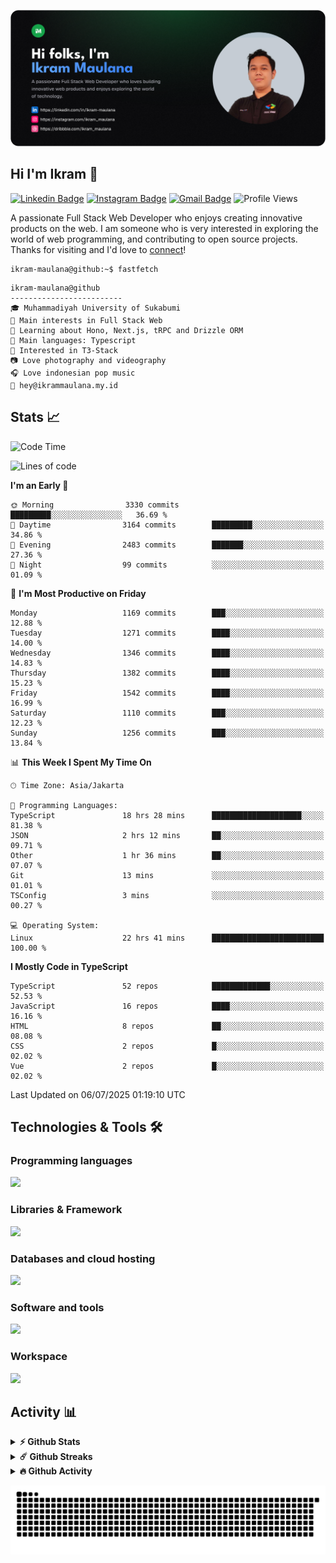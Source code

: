 ![IkramBanner](ikrambanner.png)

## Hi I'm Ikram 👋

[![Linkedin Badge](https://img.shields.io/badge/-ikram--maulana-blue?style=flat&logo=Linkedin&logoColor=white&link=https://links.ikrammaulana.my.id/s/linkedin)](https://links.ikrammaulana.my.id/s/linkedin)
[![Instagram Badge](https://img.shields.io/badge/-@ikram__maulana-purple?style=flat&logo=instagram&logoColor=white&link=https://links.ikrammaulana.my.id/s/instagram)](https://links.ikrammaulana.my.id/s/instagram)
[![Gmail Badge](https://img.shields.io/badge/-ikrammaulana-c14438?style=flat&logo=Gmail&logoColor=white&link=https://links.ikrammaulana.my.id/s/email)](mailto:hey@ikram.is-a.dev)
![Profile Views](https://komarev.com/ghpvc/?username=Ikram-Maulana)

A passionate Full Stack Web Developer who enjoys creating innovative products on the web. I am someone who is very interested in exploring the world of web programming, and contributing to open source projects. Thanks for visiting and I'd love to [connect](https://links.ikrammaulana.my.id/s/linkedin)!

```console
ikram-maulana@github:~$ fastfetch
```

```console
ikram-maulana@github
-------------------------
🎓 Muhammadiyah University of Sukabumi
🔎 Main interests in Full Stack Web
🌱 Learning about Hono, Next.js, tRPC and Drizzle ORM
🌟 Main languages: Typescript
🚩 Interested in T3-Stack
📷 Love photography and videography
🎧 Love indonesian pop music
📧 hey@ikrammaulana.my.id
```

## Stats 📈

<!--START_SECTION:waka-->
![Code Time](http://img.shields.io/badge/Code%20Time-2%2C722%20hrs%2046%20mins-blue)

![Lines of code](https://img.shields.io/badge/From%20Hello%20World%20I%27ve%20Written-13.7%20million%20lines%20of%20code-blue)

**I'm an Early 🐤** 

```text
🌞 Morning                3330 commits        █████████░░░░░░░░░░░░░░░░   36.69 % 
🌆 Daytime                3164 commits        █████████░░░░░░░░░░░░░░░░   34.86 % 
🌃 Evening                2483 commits        ███████░░░░░░░░░░░░░░░░░░   27.36 % 
🌙 Night                  99 commits          ░░░░░░░░░░░░░░░░░░░░░░░░░   01.09 % 
```
📅 **I'm Most Productive on Friday** 

```text
Monday                   1169 commits        ███░░░░░░░░░░░░░░░░░░░░░░   12.88 % 
Tuesday                  1271 commits        ████░░░░░░░░░░░░░░░░░░░░░   14.00 % 
Wednesday                1346 commits        ████░░░░░░░░░░░░░░░░░░░░░   14.83 % 
Thursday                 1382 commits        ████░░░░░░░░░░░░░░░░░░░░░   15.23 % 
Friday                   1542 commits        ████░░░░░░░░░░░░░░░░░░░░░   16.99 % 
Saturday                 1110 commits        ███░░░░░░░░░░░░░░░░░░░░░░   12.23 % 
Sunday                   1256 commits        ███░░░░░░░░░░░░░░░░░░░░░░   13.84 % 
```


📊 **This Week I Spent My Time On** 

```text
🕑︎ Time Zone: Asia/Jakarta

💬 Programming Languages: 
TypeScript               18 hrs 28 mins      ████████████████████░░░░░   81.38 % 
JSON                     2 hrs 12 mins       ██░░░░░░░░░░░░░░░░░░░░░░░   09.71 % 
Other                    1 hr 36 mins        ██░░░░░░░░░░░░░░░░░░░░░░░   07.07 % 
Git                      13 mins             ░░░░░░░░░░░░░░░░░░░░░░░░░   01.01 % 
TSConfig                 3 mins              ░░░░░░░░░░░░░░░░░░░░░░░░░   00.27 % 

💻 Operating System: 
Linux                    22 hrs 41 mins      █████████████████████████   100.00 % 
```

**I Mostly Code in TypeScript** 

```text
TypeScript               52 repos            █████████████░░░░░░░░░░░░   52.53 % 
JavaScript               16 repos            ████░░░░░░░░░░░░░░░░░░░░░   16.16 % 
HTML                     8 repos             ██░░░░░░░░░░░░░░░░░░░░░░░   08.08 % 
CSS                      2 repos             █░░░░░░░░░░░░░░░░░░░░░░░░   02.02 % 
Vue                      2 repos             █░░░░░░░░░░░░░░░░░░░░░░░░   02.02 % 
```




 Last Updated on 06/07/2025 01:19:10 UTC
<!--END_SECTION:waka-->

## Technologies & Tools 🛠️

### Programming languages

<a href="https://skillicons.dev">
<img src="https://skillicons.dev/icons?i=html,css,sass,js,ts,php,py" />
</a>

### Libraries & Framework

<a href="https://skillicons.dev">
<img src="https://skillicons.dev/icons?i=react,vue,next,laravel,express,tailwind,bootstrap">
</a>

### Databases and cloud hosting

<a href="https://skillicons.dev">
<img src="https://skillicons.dev/icons?i=sqlite,mysql,postgresql,redis,vercel,cloudflare" />
</a>

### Software and tools

<a href="https://skillicons.dev">
<img src="https://skillicons.dev/icons?i=github,vscode,postman,figma&perline=11" />
</a>

### Workspace

<a href="https://skillicons.dev">
<img src="https://skillicons.dev/icons?i=apple,ubuntu,windows&perline=11" />
</a>

## Activity 📊

<details>
  <summary><b>⚡ Github Stats</b></summary>

  <br />
  <img height="180em" src="https://github-readme-stats-eight-theta.vercel.app/api?username=ikram-maulana&show_icons=true&hide_border=true&&count_private=true&include_all_commits=true" />
  <img height="180em" src="https://github-readme-stats-eight-theta.vercel.app/api/top-langs/?username=ikram-maulana&show_icons=true&hide_border=true&layout=compact&langs_count=8"/>
</details>

<details>
  <summary><b>☄️ Github Streaks</b></summary>

  <br />
  <img height="180em" src="https://github-readme-streak-stats.herokuapp.com/?user=ikram-maulana&hide_border=true" />
</details>

<details>
  <summary><b>🔥 Github Activity</b></summary>

  <br />
  <img height="180em" src="https://github-readme-activity-graph.vercel.app/graph?username=ikram-maulana&theme=github-light" />
</details>

![snake gif](https://github.com/ikram-maulana/ikram-maulana/blob/output/github-snake.svg)
